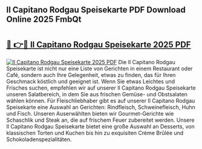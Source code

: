 ## Il Capitano Rodgau Speisekarte PDF Download Online 2025 FmbQt

# <h2><a href="http://gcef75.nevu.top/?p=Il+Capitano+Rodgau+Speisekarte">🔗 👉🔴 Il Capitano Rodgau Speisekarte 2025 PDF</a></h2>

[![Il Capitano Rodgau Speisekarte 2025 PDF](https://i.imgur.com/dBaPXMq.png)](http://gcef75.nevu.top/?p=Il+Capitano+Rodgau+Speisekarte)
Die Il Capitano Rodgau Speisekarte ist nicht nur eine Liste von Gerichten in einem Restaurant oder Café, sondern auch Ihre Gelegenheit, etwas zu finden, das für Ihren Geschmack köstlich und geeignet ist. Wenn Sie etwas Leichtes und Frisches suchen, empfehlen wir auf unserer Il Capitano Rodgau Speisekarte unseren Salatbereich, in dem Sie aus frischen Gemüse- und Obstsalaten wählen können. Für Fleischliebhaber gibt es auf unserer Il Capitano Rodgau Speisekarte eine Auswahl an Gerichten: Rindfleisch, Schweinefleisch, Huhn und Fisch. Unseren Auserwählten bieten wir Gourmet-Gerichte wie Schaschlik und Steak an, die auf frischem Feuer zubereitet werden. Unsere Il Capitano Rodgau Speisekarte bietet eine große Auswahl an Desserts, von klassischen Torten und Kuchen bis hin zu exquisiten Crème Brûlée und Schokoladenspezialitäten.

